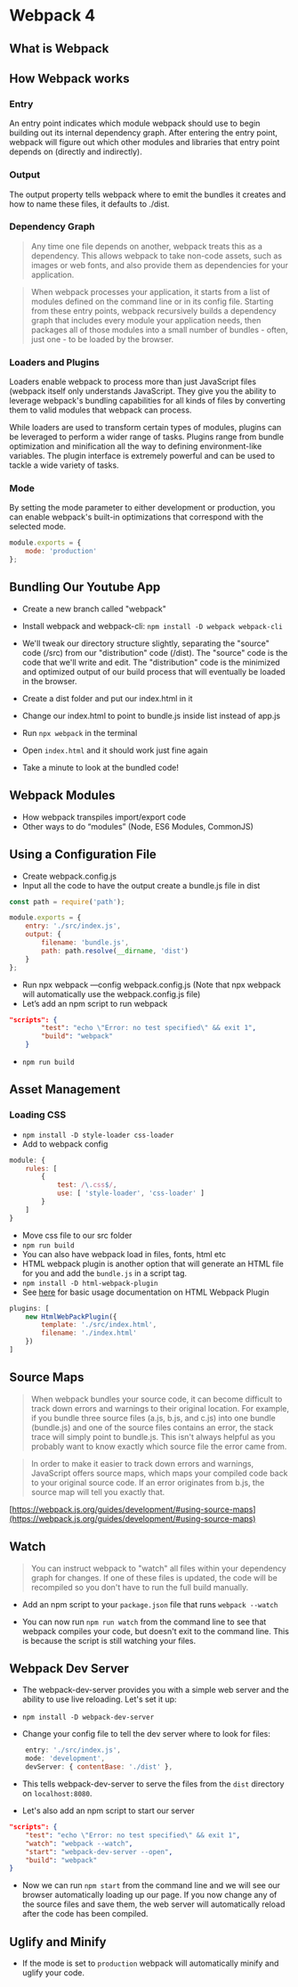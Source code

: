 # Webpack 4

## What is Webpack

## How Webpack works

### Entry

An entry point indicates which module webpack should use to begin building out its internal dependency graph. After entering the entry point, webpack will figure out which other modules and libraries that entry point depends on (directly and indirectly).

### Output

The output property tells webpack where to emit the bundles it creates and how to name these files, it defaults to ./dist.

### Dependency Graph

> Any time one file depends on another, webpack treats this as a dependency. This allows webpack to take non-code assets, such as images or web fonts, and also provide them as dependencies for your application.

> When webpack processes your application, it starts from a list of modules defined on the command line or in its config file. Starting from these entry points, webpack recursively builds a dependency graph that includes every module your application needs, then packages all of those modules into a small number of bundles - often, just one - to be loaded by the browser.

### Loaders and Plugins

Loaders enable webpack to process more than just JavaScript files (webpack itself only understands JavaScript. They give you the ability to leverage webpack's bundling capabilities for all kinds of files by converting them to valid modules that webpack can process.

While loaders are used to transform certain types of modules, plugins can be leveraged to perform a wider range of tasks. Plugins range from bundle optimization and minification all the way to defining environment-like variables. The plugin interface is extremely powerful and can be used to tackle a wide variety of tasks.

### Mode

By setting the mode parameter to either development or production, you can enable webpack's built-in optimizations that correspond with the selected mode.

```javascript
module.exports = {
    mode: 'production'
};
```

## Bundling Our Youtube App

* Create a new branch called "webpack"
* Install webpack and webpack-cli: `npm install -D webpack webpack-cli`
* We'll tweak our directory structure slightly, separating the "source" code (/src) from our "distribution" code (/dist). The "source" code is the code that we'll write and edit. The "distribution" code is the minimized and optimized output of our build process that will eventually be loaded in the browser.

* Create a dist folder and put our index.html in it
* Change our index.html to point to bundle.js inside list instead of app.js
* Run `npx webpack` in the terminal
* Open `index.html` and it should work just fine again
* Take a minute to look at the bundled code!

## Webpack Modules

* How webpack transpiles import/export code
* Other ways to do “modules” (Node, ES6 Modules, CommonJS)

## Using a Configuration File

* Create webpack.config.js
* Input all the code to have the output create a bundle.js file in dist

```javascript
const path = require('path');

module.exports = {
    entry: './src/index.js',
    output: {
        filename: 'bundle.js',
        path: path.resolve(__dirname, 'dist')
    }
};
```

* Run npx webpack —config webpack.config.js (Note that npx webpack will automatically use the webpack.config.js file)
* Let’s add an npm script to run webpack

```JSON
"scripts": {
        "test": "echo \"Error: no test specified\" && exit 1",
        "build": "webpack"
    }
```

* `npm run build`

## Asset Management

### Loading CSS

* `npm install -D style-loader css-loader`
* Add to webpack config

```javascript
module: {
    rules: [
        {
            test: /\.css$/,
            use: [ 'style-loader', 'css-loader' ]
        }
    ]
}
```

* Move css file to our src folder
* `npm run build`
* You can also have webpack load in files, fonts, html etc
* HTML webpack plugin is another option that will generate an HTML file for you and add the `bundle.js` in a script tag.
* `npm install -D html-webpack-plugin`
* See [here](https://webpack.js.org/plugins/html-webpack-plugin/) for basic usage documentation on HTML Webpack Plugin

```javascript
plugins: [
    new HtmlWebPackPlugin({
        template: './src/index.html',
        filename: './index.html'
    })
]
```

## Source Maps

> When webpack bundles your source code, it can become difficult to track down errors and warnings to their original location. For example, if you bundle three source files (a.js, b.js, and c.js) into one bundle (bundle.js) and one of the source files contains an error, the stack trace will simply point to bundle.js. This isn't always helpful as you probably want to know exactly which source file the error came from.

> In order to make it easier to track down errors and warnings, JavaScript offers source maps, which maps your compiled code back to your original source code. If an error originates from b.js, the source map will tell you exactly that.

[https://webpack.js.org/guides/development/#using-source-maps](https://webpack.js.org/guides/development/#using-source-maps)

## Watch

> You can instruct webpack to "watch" all files within your dependency graph for changes. If one of these files is updated, the code will be recompiled so you don't have to run the full build manually.

* Add an npm script to your `package.json` file that runs `webpack --watch`

* You can now run `npm run watch` from the command line to see that webpack compiles your code, but doesn't exit to the command line. This is because the script is still watching your files.

## Webpack Dev Server

* The webpack-dev-server provides you with a simple web server and the ability to use live reloading. Let's set it up:

* `npm install -D webpack-dev-server`

* Change your config file to tell the dev server where to look for files:

```javascript
    entry: './src/index.js',
    mode: 'development',
    devServer: { contentBase: './dist' },
```

* This tells webpack-dev-server to serve the files from the `dist` directory on `localhost:8080`.

* Let's also add an npm script to start our server

```JSON
"scripts": {
    "test": "echo \"Error: no test specified\" && exit 1",
    "watch": "webpack --watch",
    "start": "webpack-dev-server --open",
    "build": "webpack"
}
```

* Now we can run `npm start` from the command line and we will see our browser automatically loading up our page. If you now change any of the source files and save them, the web server will automatically reload after the code has been compiled.

## Uglify and Minify

* If the mode is set to `production` webpack will automatically minify and uglify your code.